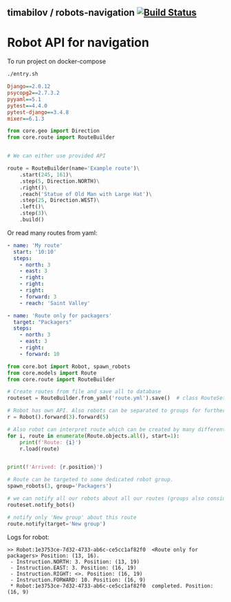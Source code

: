 ## timabilov / robots-navigation [![Build Status](https://travis-ci.com/timabilov/robots-navigation.svg?branch=master)](https://travis-ci.com/timabilov/robots-navigation)

# Robot API for navigation 

To run project on docker-compose
```bash
./entry.sh
```


```ini
Django==2.0.12
psycopg2==2.7.3.2
pyyaml==5.1
pytest==4.4.0
pytest-django==3.4.8
mixer==6.1.3
```

```python
from core.geo import Direction
from core.route import RouteBuilder


# We can either use provided API

route = RouteBuilder(name='Example route')\
    .start(245, 161)\
    .step(5, Direction.NORTH)\
    .right()\
    .reach('Statue of Old Man with Large Hat')\
    .step(25, Direction.WEST)\
    .left()\
    .step(3)\
    .build()
```
Or read many routes from yaml:
```yaml
- name: 'My route'
  start: '10:10'
  steps:
    - north: 3
    - east: 3
    - right:
    - right:
    - right:
    - forward: 3
    - reach: 'Saint Valley'

- name: 'Route only for packagers'
  target: "Packagers"
  steps:
    - north: 3
    - east: 3
    - right:
    - forward: 10
```
```python
from core.bot import Robot, spawn_robots
from core.models import Route
from core.route import RouteBuilder

# Create routes from file and save all to database
routeset = RouteBuilder.from_yaml('route.yml').save()  # class RouteSet - wrapper

# Robot has own API. Also robots can be separated to groups for further relevant route consuming
r = Robot().forward(3).forward(5)

# Also robot can interpret route which can be created by many different ways
for i, route in enumerate(Route.objects.all(), start=1):
    print(f'Route: {i}')
    r.load(route)


print(f'Arrived: {r.position}')

# Route can be targeted to some dedicated robot group.
spawn_robots(3, group='Packagers')

# we can notify all our robots about all our routes (groups also considered), to execute instructions.
routeset.notify_bots()

# notify only 'New group' about this route
route.notify(target='New group')

```


Logs for robot:

```
>> Robot:1e3753ce-7d32-4733-ab6c-ce5cc1af82f0  <Route only for packagers> Position: (13, 16).
 - Instruction.NORTH: 3. Position: (13, 19)
 - Instruction.EAST: 3. Position: (16, 19)
 - Instruction.RIGHT: <>. Position: (16, 19)
 - Instruction.FORWARD: 10. Position: (16, 9)
 * Robot:1e3753ce-7d32-4733-ab6c-ce5cc1af82f0  completed. Position: (16, 9)

```